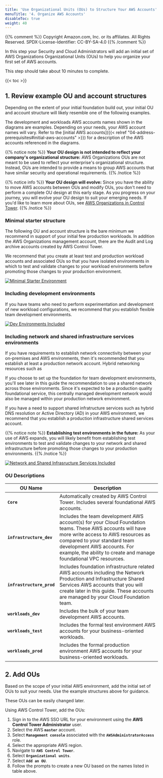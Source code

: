 ```yaml
---
title: 'Use Organizational Units (OUs) to Structure Your AWS Accounts'
menuTitle: '4. Organize AWS Accounts'
disableToc: true
weight: 40
---
```


{{% comment %}}
Copyright Amazon.com, Inc. or its affiliates. All Rights Reserved.
SPDX-License-Identifier: CC-BY-SA-4.0
{{% /comment %}}

In this step your Security and Cloud Administrators will add an initial set of AWS Organizations Organizational Units (OUs) to help you organize your first set of AWS accounts.

This step should take about 10 minutes to complete.

{{< toc >}}

## 1. Review example OU and account structures

Depending on the extent of your initial foundation build out, your initial OU and account structure will likely resemble one of the following examples.

The development and workloads AWS accounts names shown in the diagrams are examples. Depending on your needs, your AWS account names will vary. Refer to the [initial AWS accounts]({{< relref "04-address-prerequisites#initial-aws-accounts" >}}) for a description of the AWS accounts referenced in the diagrams.

{{% notice note %}}
**Your OU design is not intended to reflect your company's organizational structure:** AWS Organizations OUs are not meant to be used to reflect your enterprise's organizational structure. Instead, OUs are intended to provide a means to group AWS accounts that have similar security and operational requirements. 
{{% /notice %}}

{{% notice info %}}
**Your OU design will evolve:** Since you have the ability to move AWS accounts between OUs and modify OUs, you don't need to perform a complete OU design at this early stage. As you progress on your journey, you will evolve your OU design to suit your emerging needs.  If you'd like to learn more about OUs, see [AWS Organizations in Control Tower](https://docs.aws.amazon.com/controltower/latest/userguide/organizations.html).
{{% /notice %}}

### Minimal starter structure

The following OU and account structure is the bare minimum we recommend in support of your initial few production workloads.  In addition the AWS Organizations management account, there are the Audit and Log archive accounts created by AWS Control Tower.

We recommend that you create at least test and production workload accounts and associated OUs so that you have isolated environments in which to test and validate changes to your workload environments before promoting those changes to your production environment.

[![Minimal Starter Environment](/images/02-base/aws-accounts-ous-minimal.png?height=400px)](/images/02-base/aws-accounts-ous-minimal.png)

### Including development environments

If you have teams who need to perform experimentation and development of new workload configurations, we recommend that you establish flexible team development environments.

[![Dev Environments Included](/images/02-base/aws-accounts-ous-with-dev.png)](/images/02-base/aws-accounts-ous-with-dev.png)

### Including network and shared infrastructure services environments

If you have requirements to establish network connectivity between your on-premises and AWS environments, then it's recommended that you establish at least a production network account. Hybrid networking resources such as 

If you choose to set up the foundation for team development environments, you'll see later in this guide the recommendation to use a shared network across those environments.  Since it's expected to be a production quality foundational service, this centrally managed development network would also be managed within your production network environment.

If you have a need to support shared infratructure services such as hybrid DNS resolution or Active Directory (AD) in your AWS environment, we recommend that you establish a production infrastructure shared services account.

{{% notice note %}}
**Establishing test environments in the future:** As your use of AWS expands, you will likely benefit from establishing test environments to test and validate changes to your network and shared infrastructure before promoting those changes to your production environments.
{{% /notice %}}

[![Network and Shared Infrasructure Services Included](/images/02-base/aws-accounts-ous-with-infra.png)](/images/02-base/aws-accounts-ous-with-infra.png)

### OU Descriptions

|OU Name|Description|
|-------|------------|
|**`Core`**|Automatically created by AWS Control Tower. Includes several foundational AWS accounts.|
|**`infrastructure_dev`**|Includes the team development AWS account(s) for your Cloud Foundation teams. These AWS accounts will have more write access to AWS resources as compared to your standard team development AWS accounts. For example, the ability to create and manage foundational VPC resources.|
|**`infrastructure_prod`**|Includes foundation infrastructure related AWS accounts including the Network Production and Infrastructure Shared Services AWS accounts that you will create later in this guide. These accounts are managed by your Cloud Foundation team.|
|**`workloads_dev`**|Includes the bulk of your team development AWS accounts.|
|**`workloads_test`**|Includes the formal test environment AWS accounts for your business-oriented workloads.|
|**`workloads_prod`**|Includes the formal production environment AWS accounts for your business-oriented workloads.|

## 2. Add OUs

Based on the scope of your initial AWS environment, add the initial set of OUs to suit your needs.  Use the example structures above for guidance.

These OUs can be easily changed later.

Using AWS Control Tower, add the OUs:

1. Sign in to the AWS SSO URL for your environment using the **AWS Control Tower Administrator** user.
2. Select the AWS **`master`** account.
3. Select **`Management console`** associated with the **`AWSAdministratorAccess`** role.
4. Select the appropriate AWS region.
5. Navigate to **`AWS Control Tower`**.
6. Select **`Organizational units`**.
7. Select **`Add an OU`**.  
8. Follow the prompts to create a new OU based on the names listed in table above.
